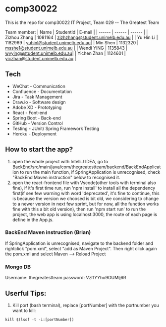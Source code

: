# comp30022
This is the repo for comp30022 IT Project, Team 029 -- The Greatest Team

Team member:
| Name | StudentId | E-mail |
| ------ | ------ | ------ |
| Zizhou Zhang | 1081164 | zizhzhang@student.unimelb.edu.au |
| Yu Hin Li | 1182969 | yuhinl@student.unimelb.edu.au|
| Min Shen | 1132320 | msshe1@student.unimelb.edu.au |
| Wendi YING | 1135843 | wyying@student.unimelb.edu.au|
| Yichen Zhan | 1124601 | yiczhan@student.unimelb.edu.au |

## Tech

- WeChat - Communication
- Confluence - Documentation
- Jira - Task Management
- Draw.io - Software design
- Adobe XD - Prototyping
- React - Font-end
- Spring Boot - Back-end
- GitHub - Version Control
- Testing - JUnit/ Spring Framework Testing  
- Heroku - Deployment

## How to start the app?
1) open the whole project with IntelliJ IDEA, go to BackEnd/src/main/java/com/thegreatestteam/backend/BackEndApplication to run the main function, if SpringApplication is unrecognised, check "BackEnd Maven instruction" below to recognised it.
2) open the react-frontend file with Vscode(other tools with terminal also fine), if it's first time run, run 'npm install' to install all the dependency first(if see few warning with word 'deprecated', it's fine to continue, this is because the version we choosed is bit old, we considering to change to a newer version in next few sprint, but for now, all the function works fine with this a bit old version), then run 'npm start run' to run the project, the web app is using localhost:3000, the route of each page is define in the App.js.

### BackEnd Maven instruction (Brian)

If SpringApplication is unrecognised, navigate to the backend folder and rightclick "pom.xml", 
select "add as Maven Project". Then right click again the pom.xml and select Maven --> Reload Project

### Mongo DB
Username: thegreatestteam
password: VzI1YYho9OUMlj6R


## Userful Tips:
1. Kill port (bash terminal), replace [portNumber] with the portnumber you want to kill:
```
kill $(lsof -t -i:[portNumber])
```